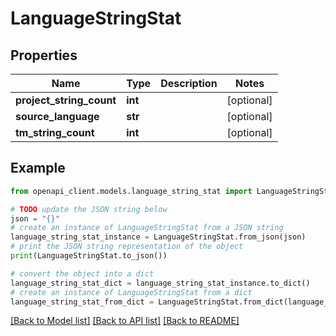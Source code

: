 # LanguageStringStat


## Properties

Name | Type | Description | Notes
------------ | ------------- | ------------- | -------------
**project_string_count** | **int** |  | [optional] 
**source_language** | **str** |  | [optional] 
**tm_string_count** | **int** |  | [optional] 

## Example

```python
from openapi_client.models.language_string_stat import LanguageStringStat

# TODO update the JSON string below
json = "{}"
# create an instance of LanguageStringStat from a JSON string
language_string_stat_instance = LanguageStringStat.from_json(json)
# print the JSON string representation of the object
print(LanguageStringStat.to_json())

# convert the object into a dict
language_string_stat_dict = language_string_stat_instance.to_dict()
# create an instance of LanguageStringStat from a dict
language_string_stat_from_dict = LanguageStringStat.from_dict(language_string_stat_dict)
```
[[Back to Model list]](../README.md#documentation-for-models) [[Back to API list]](../README.md#documentation-for-api-endpoints) [[Back to README]](../README.md)


